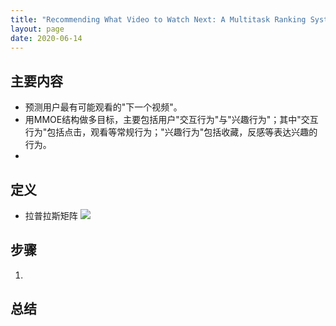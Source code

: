 ```yaml
---
title: "Recommending What Video to Watch Next: A Multitask Ranking System"
layout: page
date: 2020-06-14
---
```


## 主要内容

- 预测用户最有可能观看的"下一个视频"。
- 用MMOE结构做多目标，主要包括用户"交互行为"与"兴趣行为"；其中"交互行为"包括点击，观看等常规行为；"兴趣行为"包括收藏，反感等表达兴趣的行为。
- 

## 定义

- 拉普拉斯矩阵
![](..attach/next-watch.png)

## 步骤

1.
    
## 总结

